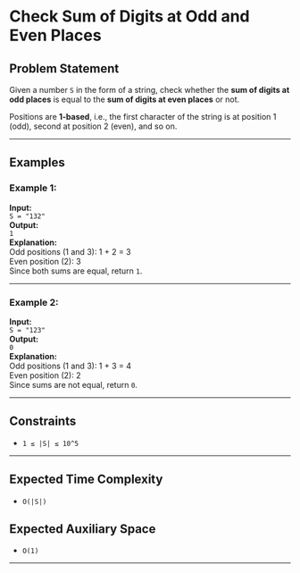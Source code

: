 # Check Sum of Digits at Odd and Even Places

## Problem Statement

Given a number `S` in the form of a string, check whether the **sum of digits at odd places** is equal to the **sum of digits at even places** or not.

Positions are **1-based**, i.e., the first character of the string is at position 1 (odd), second at position 2 (even), and so on.

---

## Examples

### Example 1:

**Input:**  
`S = "132"`  
**Output:**  
`1`  
**Explanation:**  
Odd positions (1 and 3): 1 + 2 = 3  
Even position (2): 3  
Since both sums are equal, return `1`.

---

### Example 2:

**Input:**  
`S = "123"`  
**Output:**  
`0`  
**Explanation:**  
Odd positions (1 and 3): 1 + 3 = 4  
Even position (2): 2  
Since sums are not equal, return `0`.

---

## Constraints

- `1 ≤ |S| ≤ 10^5`

---

## Expected Time Complexity

- `O(|S|)`

## Expected Auxiliary Space

- `O(1)`

---
